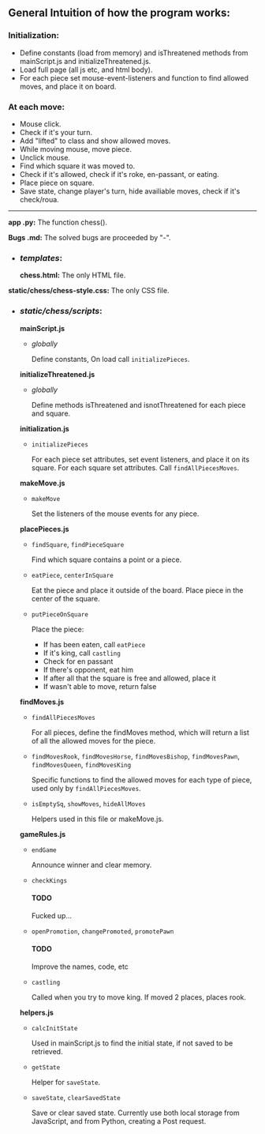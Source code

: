 
## General Intuition of how the program works:

### Initialization:
- Define constants (load from memory) and isThreatened methods from mainScript.js and initializeThreatened.js.
- Load full page (all js etc, and html body).
- For each piece set mouse-event-listeners and function to find allowed moves, and place it on board.

### At each move:
- Mouse click.
- Check if it's your turn.
- Add "lifted" to class and show allowed moves.
- While moving mouse, move piece.
- Unclick mouse.
- Find which square it was moved to.
- Check if it's allowed, check if it's roke, en-passant, or eating.
- Place piece on square.
- Save state, change player's turn, hide availiable moves, check if it's check/roua.

---

**app .py:**
The function chess().

**Bugs .md:**
The solved bugs are proceeded by "-".

- ### *templates*:
    **chess.html:**
    The only HTML file.

**static/chess/chess-style.css:**
The only CSS file.

- ### *static/chess/scripts*:
    **mainScript.js**
    - *globally*

        Define constants,
        On load call `initializePieces`.

    **initializeThreatened.js**
    - *globally*

        Define methods isThreatened and isnotThreatened for each piece and square.

    **initialization.js**
    - `initializePieces`
    
        For each piece set attributes, set event listeners, and place it on its square.
        For each square set attributes.
        Call `findAllPiecesMoves`.

    **makeMove.js**
    - `makeMove`

        Set the listeners of the mouse events for any piece.

    **placePieces.js**
    - `findSquare`, `findPieceSquare`

        Find which square contains a point or a piece.

    - `eatPiece`, `centerInSquare`

        Eat the piece and place it outside of the board.
        Place piece in the center of the square.

    - `putPieceOnSquare`

        Place the piece:
        - If has been eaten, call `eatPiece`
        - If it's king, call `castling`
        - Check for en passant
        - If there's opponent, eat him
        - If after all that the square is free and allowed, place it
        - If wasn't able to move, return false

    **findMoves.js**
    - `findAllPiecesMoves`

        For all pieces, define the findMoves method, which will return a list of all the allowed moves for the piece.

    - `findMovesRook`, `findMovesHorse`, `findMovesBishop`, `findMovesPawn`, `findMovesQueen`, `findMovesKing`

        Specific functions to find the allowed moves for each type of piece, used only by `findAllPiecesMoves`.

    - `isEmptySq`, `showMoves`, `hideAllMoves`

        Helpers used in this file or makeMove.js.

    **gameRules.js**
    - `endGame`

        Announce winner and clear memory.

    - `checkKings`

        #### TODO
        Fucked up...

    - `openPromotion`, `changePromoted`, `promotePawn`

        #### TODO
        Improve the names, code, etc

    - `castling`

        Called when you try to move king.
        If moved 2 places, places rook.

    **helpers.js**
    - `calcInitState`

        Used in mainScript.js to find the initial state, if not saved to be retrieved.

    - `getState`

        Helper for `saveState`.

    - `saveState`, `clearSavedState`

        Save or clear saved state.
        Currently use both local storage from JavaScript, and from Python, creating a Post request.

